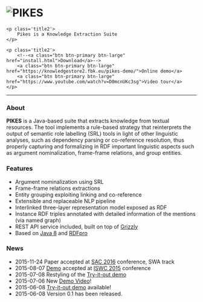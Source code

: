 <div class="well sidebar" id="well-home">
    <h1>
        <img src='images/pikes-big.png' alt='PIKES' title='PIKES' />
    </h1>

    <p class='title2'>
        Pikes is a Knowledge Extraction Suite
    </p>

    <p class='title2'>
        <!--<a class="btn btn-primary btn-large" href="install.html">Download</a>-->
        <a class="btn btn-primary btn-large" href="https://knowledgestore2.fbk.eu/pikes-demo/">Online demo</a>
        <a class="btn btn-primary btn-large" href="https://www.youtube.com/watch?v=D0mcnUKc3sg">Video tour</a>
    </p>
</div>

---------------------------------------

### About

**PIKES** is a Java-based suite that extracts knowledge from textual resources.
The tool implements a rule-based strategy that reinterprets the output of semantic role labelling (SRL) tools in light
of other linguistic analyses, such as dependency parsing or co-reference resolution, thus properly capturing and
formalizing in RDF important linguistic aspects such as argument nominalization, frame-frame relations, and group
entities.

### Features

- Argument nominalization using SRL
- Frame-frame relations extractions
- Entity grouping exploiting linking and co-reference
- Extensible and replaceable NLP pipeline
- Interlinked three-layer representation model exposed as RDF
- Instance RDF triples annotated with detailed information of the mentions (via named graph)
- REST API service included, built on top of [Grizzly](https://grizzly.java.net/)
- Based on [Java 8](http://www.oracle.com/technetwork/java/javase/overview/java8-2100321.html) and [RDFpro](http://rdfpro.fbk.eu/)

### News

- 2015-11-24 Paper accepted at [SAC 2016](http://www.acm.org/conferences/sac/sac2016/) conference, SWA track
- 2015-08-07 [Demo](https://dkm-static.fbk.eu/people/rospocher/files/pubs/2015iswcdemo1.pdf) accepted at [ISWC 2015](http://iswc2015.semanticweb.org/) conference
- 2015-07-08 Restyling of the [Try-it-out demo](https://knowledgestore2.fbk.eu/pikes-demo/)
- 2015-07-06 New [Demo Video](http://www.youtube.com/watch?v=D0mcnUKc3sg)!
- 2015-06-08 [Try-it-out demo](https://knowledgestore2.fbk.eu/pikes-demo/) available!
- 2015-06-08 Version 0.1 has been released.
